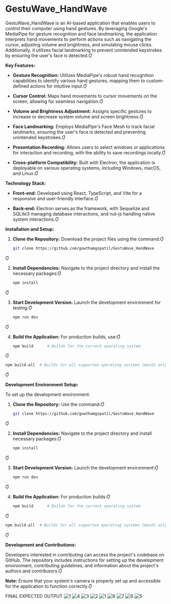 # GestuWave_HandWave


GestuWave_HandWave is an AI-based application that enables users to control their computer using hand gestures. By leveraging Google's MediaPipe for gesture recognition and face landmarking, the application interprets hand movements to perform actions such as navigating the cursor, adjusting volume and brightness, and simulating mouse clicks. Additionally, it utilizes facial landmarking to prevent unintended keystrokes by ensuring the user's face is detected.

**Key Features:**

- **Gesture Recognition:** Utilizes MediaPipe's robust hand recognition capabilities to identify various hand gestures, mapping them to custom-defined actions for intuitive input.

- **Cursor Control:** Maps hand movements to cursor movements on the screen, allowing for seamless navigation.

- **Volume and Brightness Adjustment:** Assigns specific gestures to increase or decrease system volume and screen brightness.

- **Face Landmarking:** Employs MediaPipe's Face Mesh to track facial landmarks, ensuring the user's face is detected and preventing unintended keystrokes.

- **Presentation Recording:** Allows users to select windows or applications for interaction and recording, with the ability to save recordings locally.

- **Cross-platform Compatibility:** Built with Electron, the application is deployable on various operating systems, including Windows, macOS, and Linux.

**Technology Stack:**

- **Front-end:** Developed using React, TypeScript, and Vite for a responsive and user-friendly interface.

- **Back-end:** Electron serves as the framework, with Sequelize and SQLite3 managing database interactions, and nut-js handling native system interactions.

**Installation and Setup:**

1. **Clone the Repository:** Download the project files using the command:

   ```bash
   git clone https://github.com/gowthamgspatil/GestuWave_HandWave
   ```


2. **Install Dependencies:** Navigate to the project directory and install the necessary packages:

   ```bash
   npm install
   ```


3. **Start Development Version:** Launch the development environment for testing:

   ```bash
   npm run dev
   ```


4. **Build the Application:** For production builds, use:

   ```bash
   npm build      # Builds for the current operating system
   ```


   ```bash
   npm build-all  # Builds for all supported operating systems (macOS only)
   ```


**Development Environment Setup:**

To set up the development environment:

1. **Clone the Repository:** Use the command:

   ```bash
   git clone https://github.com/gowthamgspatil/GestuWave_HandWave
   ```


2. **Install Dependencies:** Navigate to the project directory and install necessary packages:

   ```bash
   npm install
   ```


3. **Start Development Version:** Launch the development environment:

   ```bash
   npm run dev
   ```


4. **Build the Application:** For production builds:

   ```bash
   npm build      # Builds for the current operating system
   ```


   ```bash
   npm build-all  # Builds for all supported operating systems (macOS only)
   ```


**Development and Contributions:**

Developers interested in contributing can access the project's codebase on GitHub. The repository includes instructions for setting up the development environment, contributing guidelines, and information about the project's authors and contributors.

**Note:** Ensure that your system's camera is properly set up and accessible for the application to function correctly. 

FINAL EXPECTED OUTPUT
![1](https://github.com/user-attachments/assets/e064b6fb-e878-44b4-a26a-d999a929a232)
![4](https://github.com/user-attachments/assets/4084161a-1b62-4322-8f17-bd3520dc2030)
![3](https://github.com/user-attachments/assets/3873f155-b9af-4e46-9b6c-9aec08bbb000)
![2](https://github.com/user-attachments/assets/5a45aaf8-22ac-4159-82e4-903c80bbf3b6)
![1](https://github.com/user-attachments/assets/a8c796d8-7373-4b33-90ff-adc0df2695fd)
![8](https://github.com/user-attachments/assets/dc9a10f0-1180-4a3e-baa7-821bd9499b98)
![7](https://github.com/user-attachments/assets/85fb972a-41ab-40c1-8b2f-c6053cd61354)
![6](https://github.com/user-attachments/assets/5f1c2f67-9ba4-4fc7-8ff5-9efc385c4792)
![5](https://github.com/user-attachments/assets/5ca5d375-cdb3-42ee-907a-2e7baec5d88f)

